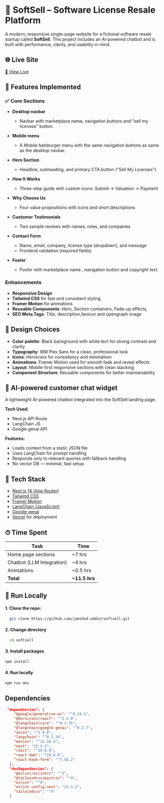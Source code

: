 # 🧠 SoftSell – Software License Resale Platform

A modern, responsive single-page website for a fictional software resale startup called **SoftSell**. This project includes an AI-powered chatbot and is built with performance, clarity, and usability in mind.

## 🌐 Live Site

[🔗 View Live](https://softsell-three.vercel.app/)

## 📁 Features Implemented

### ✅ Core Sections

- **Desktop navbar**
  - Navbar with marketplace name, navigation buttons and "sell my licenses" button.
- **Mobile menu**
  - A Mobile hamburger menu with the same navigation buttons as same as the desktop navbar.
- **Hero Section**
  - Headline, subheading, and primary CTA button ("Sell My Licenses")
- **How It Works**
  - Three-step guide with custom icons: Submit → Valuation → Payment
- **Why Choose Us**
  - Four value propositions with icons and short descriptions
- **Customer Testimonials**
  - Two sample reviews with names, roles, and companies
- **Contact Form**

  - Name, email, company, license type (dropdown), and message
  - Frontend validation (required fields)

- **Footer**
  - Footer with marketplace name , navigation button and copyright text.

### Enhancements

- **Responsive Design**
- **Tailwind CSS** for fast and consistent styling
- **Framer Motion** for animations
- **Reusable Components**: Hero, Section containers, Fade-up effects,
- **SEO Meta Tags**: Title, description,favicon and opengraph image

## 🎨 Design Choices

- **Color palette**: Black background with white text for strong contrast and clarity
- **Typography**: IBM Plex Sans for a clean, professional look
- **Icons**: Heroicons for consistency and minimalism
- **Animations**: Framer Motion used for smooth fade and reveal effects
- **Layout**: Mobile-first responsive sections with clean stacking
- **Component Structure**: Reusable components for better maintainability

## 🤖 AI-powered customer chat widget

A lightweight AI-powered chatbot integrated into the SoftSell landing page.

**Tech Used:**

- Next.js API Route
- LangChain JS
- Google genai API

**Features:**

- Loads context from a static JSON file
- Uses LangChain for prompt handling
- Responds only to relevant queries with fallback handling
- No vector DB — minimal, fast setup

## 🔧 Tech Stack

- [Next.js 14 (App Router)](https://nextjs.org/)
- [Tailwind CSS](https://tailwindcss.com/)
- [Framer Motion](https://www.framer.com/motion/)
- [LangChain (JavaScript)](https://js.langchain.com/)
- [Google genai](https://aistudio.google.com/)
- [Vercel](https://vercel.com/) for deployment

## ⏱ Time Spent

| Task                      | Time          |
| ------------------------- | ------------- |
| Home page sections        | ~7 hrs        |
| Chatbot (LLM Integration) | ~4 hrs        |
| Animations                | ~0.5 hrs      |
| **Total**                 | **~11.5 hrs** |

## 🧪 Run Locally

#### 1. Clone the repo:

```bash
  git clone https://github.com/jamshed-uddin/softsell.git
```

#### 2. Change directory

```bash
  cd softsell
```

#### 3. Install packages

```bash
npm install
```

#### 4. Run locally

```bash
npm run dev
```

## Dependencies

```json
 "dependencies": {
    "@google/generative-ai": "^0.24.1",
    "@heroicons/react": "^2.2.0",
    "@langchain/core": "^0.3.55",
    "@langchain/google-genai": "^0.2.7",
    "axios": "^1.9.0",
    "langchain": "^0.3.24",
    "motion": "^12.10.4",
    "next": "15.3.2",
    "react": "^19.0.0",
    "react-dom": "^19.0.0",
    "react-hook-form": "^7.56.2"
  },
  "devDependencies": {
    "@eslint/eslintrc": "^3",
    "@tailwindcss/postcss": "^4",
    "eslint": "^9",
    "eslint-config-next": "15.3.2",
    "tailwindcss": "^4"
  }
```
